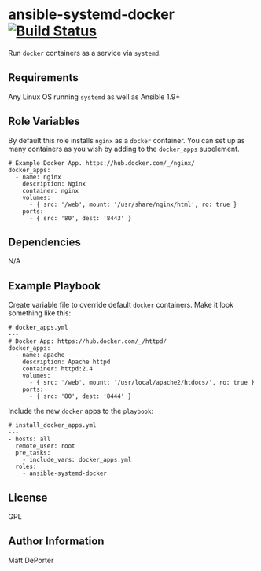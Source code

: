 ansible-systemd-docker  [![Build Status](https://travis-ci.org/nfaction/ansible-systemd-docker.svg?branch=master)](https://travis-ci.org/nfaction/ansible-systemd-docker)
=========

Run `docker` containers as a service via `systemd`.

Requirements
------------

Any Linux OS running `systemd` as well as Ansible 1.9+

Role Variables
--------------

By default this role installs `nginx` as a `docker` container. You can set up as many containers as you wish by adding to the `docker_apps` subelement.

```
# Example Docker App. https://hub.docker.com/_/nginx/
docker_apps:
  - name: nginx
    description: Nginx
    container: nginx
    volumes:
      - { src: '/web', mount: '/usr/share/nginx/html', ro: true }
    ports:
      - { src: '80', dest: '8443' }
```

Dependencies
------------

N/A

Example Playbook
----------------

Create variable file to override default `docker` containers. Make it look something like this:

```
# docker_apps.yml
---
# Docker App: https://hub.docker.com/_/httpd/
docker_apps:
  - name: apache
    description: Apache httpd
    container: httpd:2.4
    volumes:
      - { src: '/web', mount: '/usr/local/apache2/htdocs/', ro: true }
    ports:
      - { src: '80', dest: '8444' }
```

Include the new `docker` apps to the `playbook`:

```
# install_docker_apps.yml
---
- hosts: all
  remote_user: root
  pre_tasks:
    - include_vars: docker_apps.yml
  roles:
    - ansible-systemd-docker
```

License
-------

GPL

Author Information
------------------

Matt DePorter
